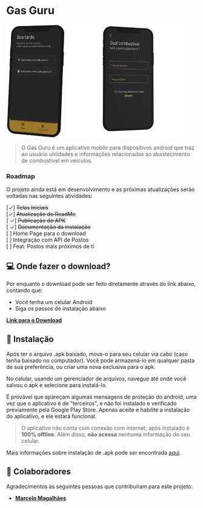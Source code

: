 # Gas Guru

<img src="https://github.com/thiagowaib/gasguru/blob/main/assets/github/example.png" 
width="auto" height="300px" alt="Exemplo 1">
<img src="https://github.com/thiagowaib/gasguru/blob/main/assets/github/example2.png" width="auto" height="300px" alt="Exemplo 2">

> O Gas Guru é um aplicativo mobile para dispositivos android que traz ao usuário utilidades e informações relacionadas ao abastecimento de combustível em veículos.

### Roadmap

O projeto ainda está em desenvolvimento e as próximas atualizações serão voltadas nas seguintes atividades:

[✓] ~~Telas Iniciais~~
<br>
[✓]  ~~Atualização do ReadMe~~
<br>
[ ✓] ~~Publicação do APK~~
<br>
[ ✓] ~~Documentação da instalação~~
<br>
[ ] Home Page para o download
<br>
[ ] Integração com API de Postos
<br>
[ ] Feat: Postos mais próximos de ti
<br>

## 💻 Onde fazer o download?

Por enquanto o download pode ser feito diretamente através do link abaixo, contando que:
* Você tenha um celular Android
* Siga os passos de instalação abaixo

**[Link para o Download](https://drive.google.com/drive/folders/1emge5_lkJNbezd37hJsWf8C4mPjD1tCT?usp=sharing "Link para o Download")**

## 🚀 Instalação

Após ter o arquivo .apk baixado, mova-o para seu celular via cabo (caso tenha baixado no computador). Você pode armazená-lo em qualquer pasta de sua preferência, ou criar uma nova exclusiva para o apk.

No celular, usando um gerenciador de arquivos, navegue até onde você salvou o apk e selecione para instalá-lo.

É provável que apareçam algumas mensagens de proteção do android, uma vez que o aplicativo é de "terceiros", e não foi instalado e verificado previamente pela Google Play Store. 
Apenas aceite e habilite a instalação do aplicativo, e ele estará funcional.

> O aplicativo não conta com conexão com internet, após instalado é **100% offline**. Além disso, **não acessa** nenhuma informação do seu celular.

Mais informações sobre instalação de .apk pode ser encontrada [aqui](https://www.nextpit.com/android-for-beginners-what-is-an-apk-file "aqui").

## 🤝 Colaboradores

Agradecimentos às seguintes pessoas que contribuíram para este projeto:

* **[Marcelo Magalhães](https://github.com/Marcelo-maga "Marcelo Magalhães")**
